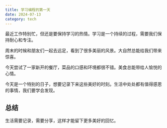 ```yaml
---
title: 学习编程的第一天
date: 2024-07-13
category: tech
---
```


最近工作特别忙，但还是要保持学习的热情。学习是一个持续的过程，需要我们保持耐心和专注。

周末的时候和朋友们一起去远足，看到了很多美丽的风景。大自然总能给我们带来惊喜。

今天尝试了一家新开的餐厅，菜品的口感和环境都很不错。美食总能带给人愉悦的心情。

今天是一个特别的日子，想要记录下来这些美好的时刻。生活中处处都有值得感恩的事情，我们要学会发现。

## 总结

生活需要记录，需要分享，这样才能留下更多美好的回忆。
